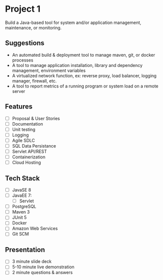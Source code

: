 # Project 1
Build a Java-based tool for system and/or application management, maintenance, or monitoring.

## Suggestions
- An automated build & deployment tool to manage maven, git, or docker processes
- A tool to manage application installation, library and dependency management, environment variables
- A virtualized network function, ex: reverse proxy, load balancer, logging manager, firewall, etc.
- A tool to report metrics of a running program or system load on a remote server

## Features
- [ ] Proposal & User Stories
- [ ] Documentation
- [ ] Unit testing
- [ ] Logging
- [ ] Agile SDLC
- [ ] SQL Data Persistance
- [ ] Servlet API/REST
- [ ] Containerization
- [ ] Cloud Hosting

## Tech Stack
- [ ] JavaSE 8
- [ ] JavaEE 7:
  - [ ] Servlet
- [ ] PostgreSQL
- [ ] Maven 3
- [ ] JUnit 5
- [ ] Docker
- [ ] Amazon Web Services
- [ ] Git SCM

## Presentation
- [ ] 3 minute slide deck
- [ ] 5-10 minute live demonstration
- [ ] 2 minute questions & answers